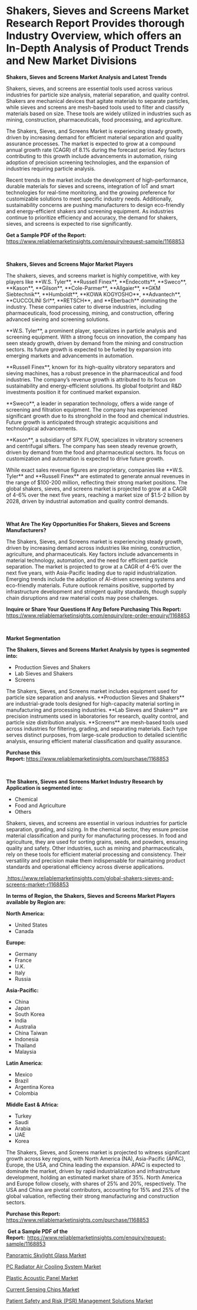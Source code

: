 <p><h1>Shakers, Sieves and Screens Market Research Report Provides thorough Industry Overview, which offers an In-Depth Analysis of Product Trends and New Market Divisions</h1></p><p><strong>Shakers, Sieves and Screens Market Analysis and Latest Trends</strong></p>
<p><p>Shakers, sieves, and screens are essential tools used across various industries for particle size analysis, material separation, and quality control. Shakers are mechanical devices that agitate materials to separate particles, while sieves and screens are mesh-based tools used to filter and classify materials based on size. These tools are widely utilized in industries such as mining, construction, pharmaceuticals, food processing, and agriculture.</p><p>The Shakers, Sieves, and Screens Market is experiencing steady growth, driven by increasing demand for efficient material separation and quality assurance processes. The market is expected to grow at a compound annual growth rate (CAGR) of 8.1% during the forecast period. Key factors contributing to this growth include advancements in automation, rising adoption of precision screening technologies, and the expansion of industries requiring particle analysis.</p><p>Recent trends in the market include the development of high-performance, durable materials for sieves and screens, integration of IoT and smart technologies for real-time monitoring, and the growing preference for customizable solutions to meet specific industry needs. Additionally, sustainability concerns are pushing manufacturers to design eco-friendly and energy-efficient shakers and screening equipment. As industries continue to prioritize efficiency and accuracy, the demand for shakers, sieves, and screens is expected to rise significantly.</p></p>
<p><strong>Get a Sample PDF of the Report:&nbsp;</strong> <a href="https://www.reliablemarketinsights.com/enquiry/request-sample/1168853?utm_campaign=2012&utm_medium=2&utm_source=Github&utm_content=ia&utm_term=20012025&utm_id=shakers-sieves-and-screens">https://www.reliablemarketinsights.com/enquiry/request-sample/1168853</a></p>
<p>&nbsp;</p>
<p><strong>Shakers, Sieves and Screens Major Market Players</strong></p>
<p><p>The shakers, sieves, and screens market is highly competitive, with key players like **W.S. Tyler**, **Russell Finex**, **Endecotts**, **Sweco**, **Kason**, **Gilson**, **Cole-Parmer**, **Allgaier**, **GKM Siebtechnik**, **Humboldt**, **KOWA KOGYOSHO**, **Advantech**, **CUCCOLINI Srl**, **RETSCH**, and **Eberbach** dominating the industry. These companies cater to diverse industries, including pharmaceuticals, food processing, mining, and construction, offering advanced sieving and screening solutions.</p><p>**W.S. Tyler**, a prominent player, specializes in particle analysis and screening equipment. With a strong focus on innovation, the company has seen steady growth, driven by demand from the mining and construction sectors. Its future growth is expected to be fueled by expansion into emerging markets and advancements in automation.</p><p>**Russell Finex**, known for its high-quality vibratory separators and sieving machines, has a robust presence in the pharmaceutical and food industries. The company’s revenue growth is attributed to its focus on sustainability and energy-efficient solutions. Its global footprint and R&D investments position it for continued market expansion.</p><p>**Sweco**, a leader in separation technology, offers a wide range of screening and filtration equipment. The company has experienced significant growth due to its stronghold in the food and chemical industries. Future growth is anticipated through strategic acquisitions and technological advancements.</p><p>**Kason**, a subsidiary of SPX FLOW, specializes in vibratory screeners and centrifugal sifters. The company has seen steady revenue growth, driven by demand from the food and pharmaceutical sectors. Its focus on customization and automation is expected to drive future growth.</p><p>While exact sales revenue figures are proprietary, companies like **W.S. Tyler** and **Russell Finex** are estimated to generate annual revenues in the range of $100-200 million, reflecting their strong market positions. The global shakers, sieves, and screens market is projected to grow at a CAGR of 4-6% over the next five years, reaching a market size of $1.5-2 billion by 2028, driven by industrial automation and quality control demands.</p></p>
<p>&nbsp;</p>
<p><strong>What Are The Key Opportunities For Shakers, Sieves and Screens Manufacturers?</strong></p>
<p><p>The Shakers, Sieves, and Screens market is experiencing steady growth, driven by increasing demand across industries like mining, construction, agriculture, and pharmaceuticals. Key factors include advancements in material technology, automation, and the need for efficient particle separation. The market is projected to grow at a CAGR of 4-6% over the next five years, with Asia-Pacific leading due to rapid industrialization. Emerging trends include the adoption of AI-driven screening systems and eco-friendly materials. Future outlook remains positive, supported by infrastructure development and stringent quality standards, though supply chain disruptions and raw material costs may pose challenges.</p></p>
<p><strong>Inquire or Share Your Questions If Any Before Purchasing This Report:</strong> <a href="https://www.reliablemarketinsights.com/enquiry/pre-order-enquiry/1168853?utm_campaign=2012&utm_medium=2&utm_source=Github&utm_content=ia&utm_term=20012025&utm_id=shakers-sieves-and-screens">https://www.reliablemarketinsights.com/enquiry/pre-order-enquiry/1168853</a></p>
<p>&nbsp;</p>
<p><strong>Market Segmentation</strong></p>
<p><strong>The Shakers, Sieves and Screens Market Analysis by types is segmented into:</strong></p>
<p><ul><li>Production Sieves and Shakers</li><li>Lab Sieves and Shakers</li><li>Screens</li></ul></p>
<p><p>The Shakers, Sieves, and Screens market includes equipment used for particle size separation and analysis. **Production Sieves and Shakers** are industrial-grade tools designed for high-capacity material sorting in manufacturing and processing industries. **Lab Sieves and Shakers** are precision instruments used in laboratories for research, quality control, and particle size distribution analysis. **Screens** are mesh-based tools used across industries for filtering, grading, and separating materials. Each type serves distinct purposes, from large-scale production to detailed scientific analysis, ensuring efficient material classification and quality assurance.</p></p>
<p><strong>Purchase this Report:&nbsp;</strong><a href="https://www.reliablemarketinsights.com/purchase/1168853?utm_campaign=2012&utm_medium=2&utm_source=Github&utm_content=ia&utm_term=20012025&utm_id=shakers-sieves-and-screens">https://www.reliablemarketinsights.com/purchase/1168853</a></p>
<p>&nbsp;</p>
<p><strong>The Shakers, Sieves and Screens Market Industry Research by Application is segmented into:</strong></p>
<p><ul><li>Chemical</li><li>Food and Agriculture</li><li>Others</li></ul></p>
<p><p>Shakers, sieves, and screens are essential in various industries for particle separation, grading, and sizing. In the chemical sector, they ensure precise material classification and purity for manufacturing processes. In food and agriculture, they are used for sorting grains, seeds, and powders, ensuring quality and safety. Other industries, such as mining and pharmaceuticals, rely on these tools for efficient material processing and consistency. Their versatility and precision make them indispensable for maintaining product standards and operational efficiency across diverse applications.</p></p>
<p><a href="https://www.reliablemarketinsights.com/global-shakers-sieves-and-screens-market-r1168853?utm_campaign=2012&utm_medium=2&utm_source=Github&utm_content=ia&utm_term=20012025&utm_id=shakers-sieves-and-screens">&nbsp;https://www.reliablemarketinsights.com/global-shakers-sieves-and-screens-market-r1168853</a></p>
<p><strong>In terms of Region, the Shakers, Sieves and Screens Market Players available by Region are:</strong></p>
<p>
    <p> <strong> North America: </strong>
        <ul>
            <li>United States</li>
            <li>Canada</li>
        </ul>
        </p> 
    <p> <strong> Europe: </strong>
        <ul>
            <li>Germany</li>
            <li>France</li>
            <li>U.K.</li>
            <li>Italy</li>
            <li>Russia</li>
        </ul>
        </p> 
    <p> <strong> Asia-Pacific: </strong>
        <ul>
            <li>China</li>
            <li>Japan</li>
            <li>South Korea</li>
            <li>India</li>
            <li>Australia</li>
            <li>China Taiwan</li>
            <li>Indonesia</li>
            <li>Thailand</li>
            <li>Malaysia</li>
        </ul>
        </p> 
    <p> <strong> Latin America: </strong>
        <ul>
            <li>Mexico</li>
            <li>Brazil</li>
            <li>Argentina Korea</li>
            <li>Colombia</li>
        </ul>
        </p> 
    <p> <strong> Middle East & Africa: </strong>
        <ul>
            <li>Turkey</li>
            <li>Saudi</li>
            <li>Arabia</li>
            <li>UAE</li>
            <li>Korea</li>
        </ul>
    </p>
    </p>
<p><p>The Shakers, Sieves, and Screens market is projected to witness significant growth across key regions, with North America (NA), Asia-Pacific (APAC), Europe, the USA, and China leading the expansion. APAC is expected to dominate the market, driven by rapid industrialization and infrastructure development, holding an estimated market share of 35%. North America and Europe follow closely, with shares of 25% and 20%, respectively. The USA and China are pivotal contributors, accounting for 15% and 25% of the global valuation, reflecting their strong manufacturing and construction sectors.</p></p>
<p><strong>Purchase this Report: </strong><a href="https://www.reliablemarketinsights.com/purchase/1168853?utm_campaign=2012&utm_medium=2&utm_source=Github&utm_content=ia&utm_term=20012025&utm_id=shakers-sieves-and-screens">https://www.reliablemarketinsights.com/purchase/1168853</a></p>
<p>&nbsp;<strong>Get a Sample PDF of the Report:&nbsp;&nbsp;</strong><a href="https://www.reliablemarketinsights.com/enquiry/request-sample/1168853?utm_campaign=2012&utm_medium=2&utm_source=Github&utm_content=ia&utm_term=20012025&utm_id=shakers-sieves-and-screens">https://www.reliablemarketinsights.com/enquiry/request-sample/1168853</a></p>
<p><strong></strong></p>
<p><p><a href="https://www.linkedin.com/pulse/comprehensive-study-panoramic-skylight-glass-market-projected-nyhfc?utm_campaign=2012&utm_medium=2&utm_source=Github&utm_content=ia&utm_term=20012025&utm_id=shakers-sieves-and-screens">Panoramic Skylight Glass Market</a></p><p><a href="https://www.linkedin.com/pulse/pc-radiator-air-cooling-system-market-size-average-cagr-3by6c?utm_campaign=2012&utm_medium=2&utm_source=Github&utm_content=ia&utm_term=20012025&utm_id=shakers-sieves-and-screens">PC Radiator Air Cooling System Market</a></p><p><a href="https://www.linkedin.com/pulse/insights-plastic-acoustic-panel-market-from-2025-2032-c9m3c?utm_campaign=2012&utm_medium=2&utm_source=Github&utm_content=ia&utm_term=20012025&utm_id=shakers-sieves-and-screens">Plastic Acoustic Panel Market</a></p><p><a href="https://www.linkedin.com/pulse/current-sensing-chips-market-research-report-growth-trends-0xjye?utm_campaign=2012&utm_medium=2&utm_source=Github&utm_content=ia&utm_term=20012025&utm_id=shakers-sieves-and-screens">Current Sensing Chips Market</a></p><p><a href="https://www.linkedin.com/pulse/report-covers-patient-safety-risk-psr-management-solutions-q7eke?utm_campaign=2012&utm_medium=2&utm_source=Github&utm_content=ia&utm_term=20012025&utm_id=shakers-sieves-and-screens">Patient Safety and Risk (PSR) Management Solutions Market</a></p></p>
